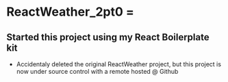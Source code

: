 # ReactWeather_2pt0 =
## Started this project using my React Boilerplate kit
* Accidentaly deleted the original ReactWeather project, but this project is now under source control with a remote hosted @ Github